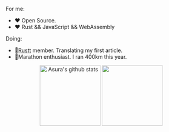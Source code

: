 For me:
- :heart: Open Source.
- :heart: Rust && JavaScript && WebAssembly

Doing:
- :green_book:[Rustt](https://rusttt.com) member. Translating my first article.
- :running:Marathon enthusiast. I ran 400km this year.


<p align="center">
  <img height="160" src="https://github-readme-stats-one-bice.vercel.app/api?username=asur4s&show_icons=true" alt="Asura's github stats" />
  <img height="160" src="https://github-readme-stats.vercel.app/api/top-langs/?username=asur4s&hide=html,css,dockerfile,shell,ejs,stylus,javascript&count_private=true&show_icons=true&hide_border=true&layout=compact"/>

</p>
